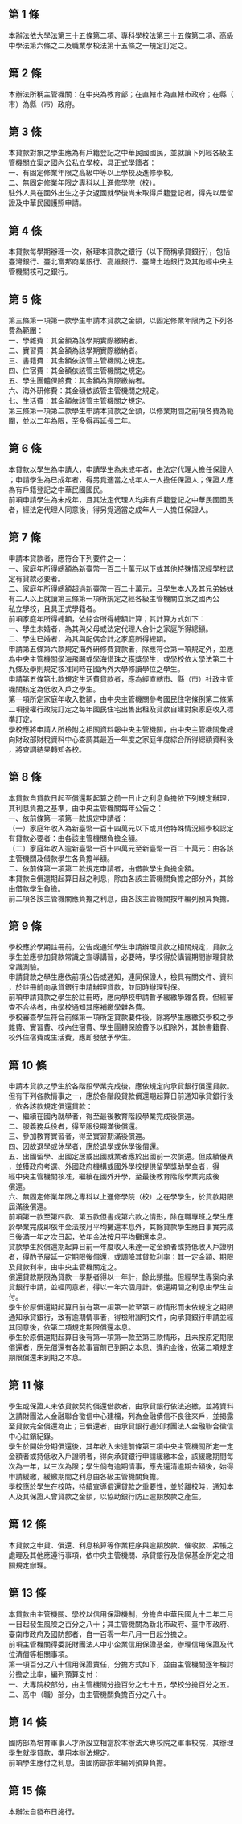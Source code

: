 第 1 條
-------
本辦法依大學法第三十五條第二項、專科學校法第三十五條第二項、高級  
中學法第六條之二及職業學校法第十五條之一規定訂定之。

第 2 條
-------
本辦法所稱主管機關：在中央為教育部；在直轄市為直轄市政府；在縣（  
市）為縣（市）政府。

第 3 條
-------
本貸款對象之學生應為有戶籍登記之中華民國國民，並就讀下列經各級主  
管機關立案之國內公私立學校，具正式學籍者：  
一、有固定修業年限之高級中等以上學校及進修學校。  
二、無固定修業年限之專科以上進修學院（校）。  
駐外人員在國外出生之子女返國就學後尚未取得戶籍登記者，得先以居留  
證及中華民國護照申請。

第 4 條
-------
本貸款每學期辦理一次，辦理本貸款之銀行（以下簡稱承貸銀行），包括  
臺灣銀行、臺北富邦商業銀行、高雄銀行、臺灣土地銀行及其他經中央主  
管機關核可之銀行。

第 5 條
-------
第三條第一項第一款學生申請本貸款之金額，以固定修業年限內之下列各  
費為範圍：  
一、學雜費：其金額為該學期實際繳納者。  
二、實習費：其金額為該學期實際繳納者。  
三、書籍費：其金額依該管主管機關之規定。  
四、住宿費：其金額依該管主管機關之規定。  
五、學生團體保險費：其金額為實際繳納者。  
六、海外研修費：其金額依該管主管機關之規定。  
七、生活費：其金額依該管主管機關之規定。  
第三條第一項第二款學生申請本貸款之金額，以修業期間之前項各費為範  
圍，並以二年為限，至多得再延長二年。

第 6 條
-------
本貸款以學生為申請人，申請學生為未成年者，由法定代理人擔任保證人  
；申請學生為已成年者，得另覓適當之成年人一人擔任保證人；保證人應  
為有戶籍登記之中華民國國民。  
前項申請學生為未成年，且其法定代理人均非有戶籍登記之中華民國國民  
者，經法定代理人同意後，得另覓適當之成年人一人擔任保證人。

第 7 條
-------
申請本貸款者，應符合下列要件之一：  
一、家庭年所得總額為新臺幣一百二十萬元以下或其他特殊情況經學校認  
    定有貸款必要者。  
二、家庭年所得總額超過新臺幣一百二十萬元，且學生本人及其兄弟姊妹  
    有二人以上就讀第三條第一項所規定之經各級主管機關立案之國內公  
    私立學校，且具正式學籍者。  
前項家庭年所得總額，依綜合所得總額計算；其計算方式如下：  
一、學生未婚者，為其與父母或法定代理人合計之家庭所得總額。  
二、學生已婚者，為其與配偶合計之家庭所得總額。  
申請第五條第六款規定海外研修費貸款者，除應符合第一項規定外，並應  
為中央主管機關學海飛颺或學海惜珠之獲獎學生，或學校依大學法第二十  
九條及學則規定核准同時在國內外大學修讀學位之學生。  
申請第五條第七款規定生活費貸款者，應為經直轄市、縣（市）社政主管  
機關核定為低收入戶之學生。  
第一項所定家庭年收入數額，由中央主管機關參考國民住宅條例第二條第  
二項授權行政院訂定之每年國民住宅出售出租及貸款自建對象家庭收入標  
準訂定。  
學校應將申請人所檢附之相關資料報中央主管機關，由中央主管機關彙總  
向財政部財稅資料中心查調其最近一年度之家庭年度綜合所得總額資料後  
，將查調結果轉知各校。

第 8 條
-------
本貸款自貸款日起至償還期起算之前一日止之利息負擔依下列規定辦理，  
其利息負擔之基準，由中央主管機關每年公告之：  
一、依前條第一項第一款規定申請者：  
（一）家庭年收入為新臺幣一百十四萬元以下或其他特殊情況經學校認定  
      有貸款必要者：由各該主管機關負擔全額。  
（二）家庭年收入逾新臺幣一百十四萬元至新臺幣一百二十萬元：由各該  
      主管機關及借款學生各負擔半額。  
二、依前條第一項第二款規定申請者，由借款學生負擔全額。  
本貸款自償還期起算日起之利息，除由各該主管機關負擔之部分外，其餘  
由借款學生負擔。  
前二項各該主管機關應負擔之利息，由各該主管機關按年編列預算負擔。

第 9 條
-------
學校應於學期註冊前，公告或通知學生申請辦理貸款之相關規定，貸款之  
學生並應參加貸款常識之宣導講習，必要時，學校得於講習期間辦理貸款  
常識測驗。  
申請貸款之學生應依前項公告或通知，連同保證人，檢具有關文件、資料  
，於註冊前向承貸銀行申請辦理貸款，並同時辦理對保。  
前項申請貸款之學生於註冊時，應向學校申請暫予緩繳學雜各費。但經審  
查不合格者，由學校通知其應補繳學雜各費。  
學校審查學生符合前條第一項所定貸款要件後，除將學生應繳交學校之學  
雜費、實習費、校內住宿費、學生團體保險費予以扣除外，其餘書籍費、  
校外住宿費或生活費，應即發放予學生。

第 10 條
--------
申請本貸款之學生於各階段學業完成後，應依規定向承貸銀行償還貸款。  
但有下列各款情事之一，應於各階段貸款償還期起算日前通知承貸銀行後  
，依各該款規定償還貸款：  
一、繼續在國內就學者，得至最後教育階段學業完成後償還。  
二、服義務兵役者，得至服役期滿後償還。  
三、參加教育實習者，得至實習期滿後償還。  
四、因故退學或休學者，應於退學或休學後償還。  
五、出國留學、出國定居或出國就業者應於出國前一次償還。但成績優異  
    ，並獲政府考選、外國政府機構或國外學校提供留學獎助學金者，得  
    經中央主管機關核准，繼續在國外升學，至最後教育階段學業完成後  
    償還。  
六、無固定修業年限之專科以上進修學院（校）之在學學生，於貸款期限  
    屆滿後償還。  
前項第一款至第四款、第五款但書或第六款之情形，除在職專班之學生應  
於學業完成即依年金法按月平均攤還本息外，其餘貸款學生應自事實完成  
日後滿一年之次日起，依年金法按月平均攤還本息。  
貸款學生於償還期起算日前一年度收入未達一定金額者或持低收入戶證明  
者，得酌予展延一定期限後償還，或調降其貸款利率；其一定金額、期限  
及貸款利率，由中央主管機關定之。  
償還貸款期限為貸款一學期者得以一年計，餘此類推。但經學生專案向承  
貸銀行申請，並經同意者，得以一年六個月計。償還期間之利息由學生自  
付。  
學生於原償還期起算日前有第一項第一款至第三款情形而未依規定之期限  
通知承貸銀行，致有逾期情事者，得檢附證明文件，向承貸銀行申請並經  
其同意後，依第二項規定期限償還本息。  
學生於原償還期起算日後有第一項第一款至第三款情形，且未按原定期限  
償還者，應先償還有各款事實前已到期之本息、違約金後，依第二項規定  
期限償還未到期之本息。

第 11 條
--------
學生或保證人未依貸款契約償還借款者，由承貸銀行依法追繳，並將資料  
送請財團法人金融聯合徵信中心建檔，列為金融債信不良往來戶，並揭露  
至貸款完全償還為止；已償還者，由承貸銀行通知財團法人金融聯合徵信  
中心註銷紀錄。  
學生於開始分期償還後，其年收入未達前條第三項中央主管機關所定一定  
金額者或持低收入戶證明者，得向承貸銀行申請緩繳本金，該緩繳期間每  
次為一年，以三次為限；學生倘有逾期情事，應先還清逾期金額後，始得  
申請緩繳，緩繳期間之利息由各級主管機關負擔。  
學校應於學生在校時，持續宣導償還貸款之重要性，並於離校時，通知本  
人及其保證人曾貸款之金額，以協助銀行防止逾期放款之產生。

第 12 條
--------
本貸款之申貸、償還、利息核算等作業程序與逾期放款、催收款、呆帳之  
處理及其他應遵行事項，依中央主管機關、承貸銀行及信保基金所定之相  
關規定辦理。

第 13 條
--------
本貸款由主管機關、學校以信用保證機制，分擔自中華民國九十二年二月  
一日起發生風險之百分之八十；其主管機關為新北市政府、臺中市政府、  
臺南市政府及國防部者，自一百零一年八月一日起分擔之。  
前項主管機關得委託財團法人中小企業信用保證基金，辦理信用保證及代  
位清償等相關事項。  
第一項百分之八十信用保證責任，分擔方式如下，並由主管機關逐年檢討  
分擔之比率，編列預算支付：  
一、大專院校部分，由主管機關分擔百分之七十五，學校分擔百分之五。  
二、高中（職）部分，由主管機關負擔百分之八十。

第 14 條
--------
國防部為培育軍事人才所設立相當於本辦法大專校院之軍事校院，其辦理  
學生就學貸款，準用本辦法規定。  
前項學生應付之利息，由國防部按年編列預算負擔。

第 15 條
--------
本辦法自發布日施行。

